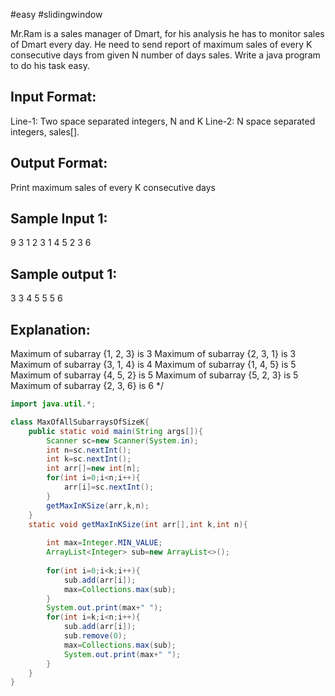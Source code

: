 #easy 
#slidingwindow 

Mr.Ram is a sales manager of Dmart, for his analysis he has to monitor 
sales of Dmart every day. He need to send report of maximum sales 
of every K consecutive days from given N number of days sales.
Write a java program to do his task easy.

Input Format:
-------------
Line-1: Two space separated integers, N and K
Line-2: N space separated integers, sales[].

Output Format:
--------------
Print maximum sales of every K consecutive days


Sample Input 1:
---------------
9 3
1 2 3 1 4 5 2 3 6

Sample output 1:
----------------
3 3 4 5 5 5 6

Explanation: 
------------
Maximum of subarray {1, 2, 3} is 3
Maximum of subarray {2, 3, 1} is 3
Maximum of subarray {3, 1, 4} is 4
Maximum of subarray {1, 4, 5} is 5
Maximum of subarray {4, 5, 2} is 5
Maximum of subarray {5, 2, 3} is 5
Maximum of subarray {2, 3, 6} is 6
*/
```java
import java.util.*;

class MaxOfAllSubarraysOfSizeK{
    public static void main(String args[]){
        Scanner sc=new Scanner(System.in);
        int n=sc.nextInt();
        int k=sc.nextInt();
        int arr[]=new int[n];
        for(int i=0;i<n;i++){
            arr[i]=sc.nextInt();
        }
        getMaxInKSize(arr,k,n);
    }
    static void getMaxInKSize(int arr[],int k,int n){
        
        int max=Integer.MIN_VALUE;
        ArrayList<Integer> sub=new ArrayList<>();
        
        for(int i=0;i<k;i++){
            sub.add(arr[i]);
            max=Collections.max(sub);
        }
        System.out.print(max+" ");
        for(int i=k;i<n;i++){
            sub.add(arr[i]);
            sub.remove(0);
            max=Collections.max(sub);
            System.out.print(max+" ");
        }
    }
}
```